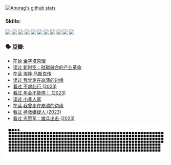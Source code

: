 
[![Anurag's github stats](https://github-readme-stats.vercel.app/api?username=w940853815)](https://github.com/anuraghazra/github-readme-stats)

### Skills:

<code><img height="32" src="https://cdn.jsdelivr.net/npm/simple-icons@v5/icons/python.svg"></code>
<code><img height="32" src="https://cdn.jsdelivr.net/npm/simple-icons@v5/icons/javascript.svg"></code>
<code><img height="32" src="https://cdn.jsdelivr.net/npm/simple-icons@v5/icons/django.svg"></code>
<code><img height="32" src="https://cdn.jsdelivr.net/npm/simple-icons@v5/icons/flask.svg"></code>
<code><img height="32" src="https://cdn.jsdelivr.net/npm/simple-icons@v5/icons/vuetify.svg"></code>
<code><img height="32" src="https://cdn.jsdelivr.net/npm/simple-icons@v5/icons/git.svg"></code>
<code><img height="32" src="https://cdn.jsdelivr.net/npm/simple-icons@v5/icons/docker.svg"></code>
<code><img height="32" src="https://cdn.jsdelivr.net/npm/simple-icons@v5/icons/postgresql.svg"></code>
<code><img height="32" src="https://cdn.jsdelivr.net/npm/simple-icons@v5/icons/elasticsearch.svg"></code>
<code><img height="32" src="https://cdn.jsdelivr.net/npm/simple-icons@v5/icons/macos.svg"></code>
<code><img height="32" src="https://cdn.jsdelivr.net/npm/simple-icons@v5/icons/linux.svg"></code>

### 🗣 豆瓣:

<!-- DOUBAN-ACTIVITIES:START -->
- [在读 金字塔原理](https://www.douban.com/people/136069238/status/4507497587/?_i=06703744)
- [读过 新时空：硅碳融合的产业革命](https://www.douban.com/people/136069238/status/4506659177/?_i=06703744)
- [在读 埃隆·马斯克传](https://www.douban.com/people/136069238/status/4500417190/?_i=06703744)
- [读过 我曾走在崩溃的边缘](https://www.douban.com/people/136069238/status/4500416754/?_i=06703744)
- [看过 不虚此行‎ (2023)](https://www.douban.com/people/136069238/status/4499973052/?_i=06703744)
- [看过 年会不能停！‎ (2023)](https://www.douban.com/people/136069238/status/4498582002/?_i=06703744)
- [读过 小巷人家](https://www.douban.com/people/136069238/status/4489290935/?_i=06703744)
- [在读 我曾走在崩溃的边缘](https://www.douban.com/people/136069238/status/4489290559/?_i=06703744)
- [看过 拯救嫌疑人‎ (2023)](https://www.douban.com/people/136069238/status/4477421513/?_i=06703744)
- [看过 志愿军：雄兵出击‎ (2023)](https://www.douban.com/people/136069238/status/4465247367/?_i=06703744)
<!-- DOUBAN-ACTIVITIES:END -->


![Snake animation](https://raw.githubusercontent.com/w940853815/w940853815/output/github-contribution-grid-snake.svg)

<!--
**w940853815/w940853815** is a ✨ _special_ ✨ repository because its `README.md` (this file) appears on your GitHub profile.

Here are some ideas to get you started:

- 🔭 I’m currently working on ...
- 🌱 I’m currently learning ...
- 👯 I’m looking to collaborate on ...
- 🤔 I’m looking for help with ...
- 💬 Ask me about ...
- 📫 How to reach me: ...
- 😄 Pronouns: ...
- ⚡ Fun fact: ...
-->
